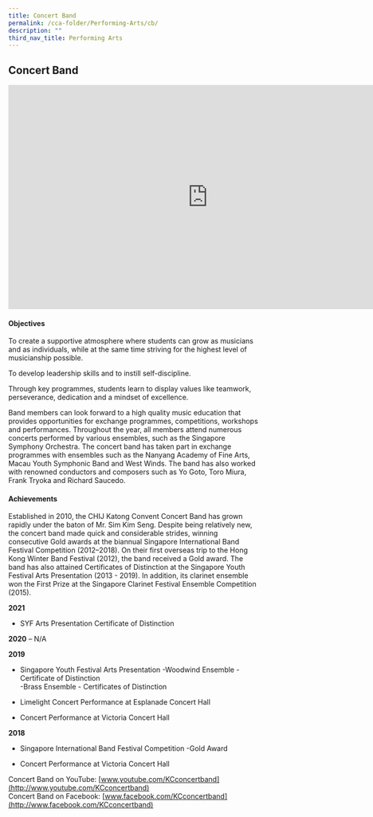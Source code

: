 ```yaml
---
title: Concert Band
permalink: /cca-folder/Performing-Arts/cb/
description: ""
third_nav_title: Performing Arts
---
```

## Concert Band

<iframe allowfullscreen="true" height="450" width="800" frameborder="0" src="https://docs.google.com/presentation/d/e/2PACX-1vT59IGT6Cvnykxb-LJT_No6uhaMiWCaBbJY216bHMDvftBjZ3-zmAg3zaa1Z95--ZJXFeBaMaTZvOmw/embed?start=false&amp;loop=false&amp;delayms=3000"></iframe>

#### Objectives

To create a supportive atmosphere where students can grow as musicians and as individuals, while at the same time striving for the highest level of musicianship possible.

To develop leadership skills and to instill self-discipline.

Through key programmes, students learn to display values like teamwork, perseverance, dedication and a mindset of excellence.

Band members can look forward to a high quality music education that provides opportunities for exchange programmes, competitions, workshops and performances. Throughout the year, all members attend numerous concerts performed by various ensembles, such as the Singapore Symphony Orchestra. The concert band has taken part in exchange programmes with ensembles such as the Nanyang Academy of Fine Arts, Macau Youth Symphonic Band and West Winds. The band has also worked with renowned conductors and composers such as Yo Goto, Toro Miura, Frank Tryoka and Richard Saucedo.

#### Achievements

Established in 2010, the CHIJ Katong Convent Concert Band has grown rapidly under the baton of Mr. Sim Kim Seng. Despite being relatively new, the concert band made quick and considerable strides, winning consecutive Gold awards at the biannual Singapore International Band Festival Competition (2012–2018). On their first overseas trip to the Hong Kong Winter Band Festival (2012), the band received a Gold award. The band has also attained Certificates of Distinction at the Singapore Youth Festival Arts Presentation (2013 - 2019). In addition, its clarinet ensemble won the First Prize at the Singapore Clarinet Festival Ensemble Competition (2015).

**2021**  <br>
*   SYF Arts Presentation Certificate of Distinction  
    
**2020**&nbsp;– N/A

**2019**<br>
*   Singapore Youth Festival Arts Presentation
-Woodwind Ensemble - Certificate of Distinction<br>
-Brass Ensemble - Certificates of Distinction

*   Limelight Concert Performance at Esplanade Concert Hall
*   Concert Performance at Victoria Concert Hall

**2018**

*   Singapore International Band Festival Competition
-Gold Award

*   Concert Performance at Victoria Concert Hall

Concert Band on YouTube:&nbsp;[www.youtube.com/KCconcertband](http://www.youtube.com/KCconcertband)<br>
Concert Band on Facebook:&nbsp;[www.facebook.com/KCconcertband](http://www.facebook.com/KCconcertband)